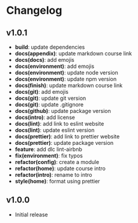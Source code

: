 # Changelog

## v1.0.1

- **build**: update dependencies
- **docs(appendix)**: update markdown course link
- **docs(docs)**: add emojis
- **docs(environment)**: add emojis
- **docs(environment)**: update node version
- **docs(environment)**: update npm version
- **docs(finish)**: update markdown course link
- **docs(git)**: add emojis
- **docs(git)**: update git version
- **docs(git)**: update .gitignore
- **docs(github)**: update package version
- **docs(intro)**: add license
- **docs(lint)**: add link to eslint website
- **docs(lint)**: update eslint version
- **docs(prettier)**: add link to prettier website
- **docs(prettier)**: update package version
- **feature**: add dlc lint-airbnb
- **fix(environment)**: fix typos
- **refactor(config)**: create a module
- **refactor(home)**: update course intro
- **refactor(intro)**: rename to intro
- **style(home)**: format using prettier

## v1.0.0

- Initial release
